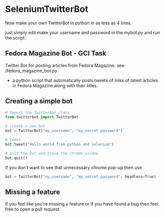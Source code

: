 # SeleniumTwitterBot
Now make your own TwitterBot in python in as less as 4 lines.

just simply edit make your username and password in the mybot.py and run the script. 

## Fedora Magazine Bot - GCI Task
Twitter Bot for posting articles from Fedora Magazine. see: /fedora_magazine_bot.py
- a python script that automatically posts tweets of links of latest articles in Fedora Magazine along with their titles.

## Creating a simple bot
```python
# Import the TwitterBot class
from twitterbot import TwitterBot

# create a new bot
bot = TwitterBot("my_username", "my_secret_password")

# tweet
bot.tweet("Hello world from python and selenium")

# quit the bot and close the chrome window
bot.quit()
```

if you don't want to see that unnecessary chrome pop-up then use
```python
bot = TwitterBot("my_username", "my_secret_password", headless=True)
```

## Missing a feature
if you feel like you're missing a feature or if you have found a bug then feel free to open a pull request.
